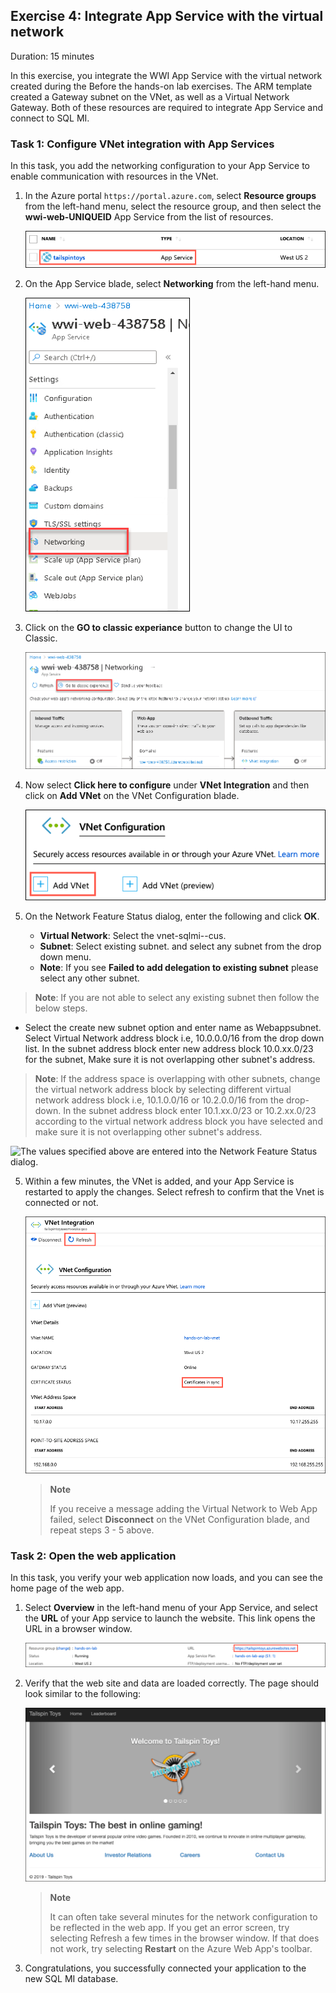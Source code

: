 ## Exercise 4: Integrate App Service with the virtual network

Duration: 15 minutes

In this exercise, you integrate the WWI App Service with the virtual network created during the Before the hands-on lab exercises. The ARM template created a Gateway subnet on the VNet, as well as a Virtual Network Gateway. Both of these resources are required to integrate App Service and connect to SQL MI.

### Task 1: Configure VNet integration with App Services

In this task, you add the networking configuration to your App Service to enable communication with resources in the VNet.

1. In the Azure portal `https://portal.azure.com`, select **Resource groups** from the left-hand menu, select the <inject key="Resource Group Name" enableCopy="false"/> resource group, and then select the **wwi-web-UNIQUEID** App Service from the list of resources.

   ![The wwi-web-UNIQUEID App Service is highlighted in the list of resource group resources.](media/rg-app-service.png "Resource group")

2. On the App Service blade, select **Networking** from the left-hand menu.

   ![On the App Service blade, Networking is selected in the left-hand menu, and Click here to configure is highlighted under VNet Integration.](media/networking.png "App Service")

3. Click on the **GO to classic experiance** button to change the UI to Classic.

   ![Add VNet is highlighted on the VNet Configuration blade.](media/classic.png "App Service")


3. Now select **Click here to configure** under **VNet Integration** and then click on **Add VNet** on the VNet Configuration blade.

   ![Add VNet is highlighted on the VNet Configuration blade.](media/app-service-vnet-configuration.png "App Service")

4. On the Network Feature Status dialog, enter the following and click **OK**.

   - **Virtual Network**: Select the vnet-sqlmi--cus.
   - **Subnet**: Select  existing subnet. and select any subnet from the drop down menu. 
   - **Note**: If you see **Failed to add delegation to existing subnet** please select any other subnet.
  > **Note**: If you are not able to select any existing subnet then follow the below steps.
   - Select the create new subnet option and enter name as Webappsubnet<inject key="Suffix" />. Select Virtual Network address block i.e, 10.0.0.0/16 from the drop down list. In the subnet address block enter new address block 10.0.xx.0/23 for the subnet, Make sure it is not overlapping other subnet's address.
  > **Note**: If the address space is overlapping with other subnets, change the virtual network address block by selecting different virtual network address block i.e, 10.1.0.0/16 or 10.2.0.0/16 from the drop-down. In the subnet address block enter 10.1.xx.0/23 or 10.2.xx.0/23 according to the virtual network address block you have selected and make sure it is not overlapping other subnet's address.

   ![The values specified above are entered into the Network Feature Status dialog.](https://raw.githubusercontent.com/CloudLabs-MCW/MCW-Migrating-SQL-databases-to-Azure/fix/Hands-on%20lab/media/newvnet.png "Network Feature Status configuration")

5. Within a few minutes, the VNet is added, and your App Service is restarted to apply the changes. Select refresh to confirm that the Vnet is connected or not.

   ![The details of the VNet Configuration are displayed. The Certificate Status, Certificates in sync, is highlighted.](media/app-service-vnet-details.png "App Service")

   > **Note**
   >
   > If you receive a message adding the Virtual Network to Web App failed, select **Disconnect** on the VNet Configuration blade, and repeat steps 3 - 5 above.

### Task 2: Open the web application

In this task, you verify your web application now loads, and you can see the home page of the web app.

1. Select **Overview** in the left-hand menu of your App Service, and select the **URL** of your App service to launch the website. This link opens the URL in a browser window.

   ![The App service URL is highlighted.](media/app-service-url.png "App service URL")

2. Verify that the web site and data are loaded correctly. The page should look similar to the following:

   ![Screenshot of the WideWorldImporters Operations Web App.](media/wwi-web-app.png "WideWorldImporters Web")

   > **Note**
   >
   > It can often take several minutes for the network configuration to be reflected in the web app. If you get an error screen, try selecting Refresh a few times in the browser window. If that does not work, try selecting **Restart** on the Azure Web App's toolbar.

3. Congratulations, you successfully connected your application to the new SQL MI database.
